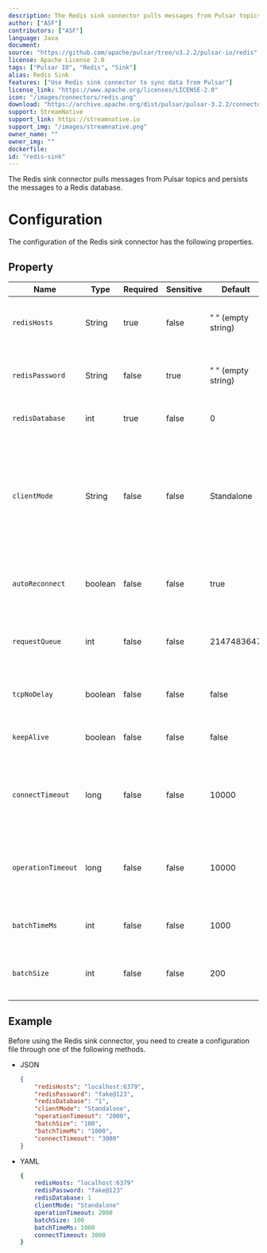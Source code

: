 ```yaml
---
description: The Redis sink connector pulls messages from Pulsar topics and persists the messages to a Redis database.
author: ["ASF"]
contributors: ["ASF"]
language: Java
document:
source: "https://github.com/apache/pulsar/tree/v3.2.2/pulsar-io/redis"
license: Apache License 2.0
tags: ["Pulsar IO", "Redis", "Sink"]
alias: Redis Sink
features: ["Use Redis sink connector to sync data from Pulsar"]
license_link: "https://www.apache.org/licenses/LICENSE-2.0"
icon: "/images/connectors/redis.png"
download: "https://archive.apache.org/dist/pulsar/pulsar-3.2.2/connectors/pulsar-io-redis-3.2.2.nar"
support: StreamNative
support_link: https://streamnative.io
support_img: "/images/streamnative.png"
owner_name: ""
owner_img: ""
dockerfile: 
id: "redis-sink"
---
```


The Redis sink connector pulls messages from Pulsar topics and persists the messages to a Redis database.

# Configuration

The configuration of the Redis sink connector has the following properties.

## Property

| Name               | Type    | Required | Sensitive | Default            | Description                                                                                                                     |
|--------------------|---------|----------|-----------|--------------------|---------------------------------------------------------------------------------------------------------------------------------|
| `redisHosts`       | String  | true     | false     | " " (empty string) | A comma-separated list of Redis hosts to connect to.                                                                            |
| `redisPassword`    | String  | false    | true      | " " (empty string) | The password used to connect to Redis.                                                                                          |
| `redisDatabase`    | int     | true     | false     | 0                  | The Redis database to connect to.                                                                                               |
| `clientMode`       | String  | false    | false     | Standalone         | The client mode when interacting with Redis cluster. <br><br>Below are the available options: <br><li>Standalone<br><li>Cluster |
| `autoReconnect`    | boolean | false    | false     | true               | Whether the Redis client automatically reconnect or not.                                                                        |
| `requestQueue`     | int     | false    | false     | 2147483647         | The maximum number of queued requests to Redis.                                                                                 |
| `tcpNoDelay`       | boolean | false    | false     | false              | Whether to enable TCP with no delay or not.                                                                                     |
| `keepAlive`        | boolean | false    | false     | false              | Whether to enable a keepalive to Redis or not.                                                                                  |
| `connectTimeout`   | long    | false    | false     | 10000              | The time to wait before timing out when connecting in milliseconds.                                                             |
| `operationTimeout` | long    | false    | false     | 10000              | The time before an operation is marked as timed out in milliseconds .                                                           |
| `batchTimeMs`      | int     | false    | false     | 1000               | The Redis operation time in milliseconds.                                                                                       |
| `batchSize`        | int     | false    | false     | 200                | The batch size of writing to Redis database.                                                                                    |


## Example

Before using the Redis sink connector, you need to create a configuration file through one of the following methods.

* JSON

    ```json
    {
        "redisHosts": "localhost:6379",
        "redisPassword": "fake@123",
        "redisDatabase": "1",
        "clientMode": "Standalone",
        "operationTimeout": "2000",
        "batchSize": "100",
        "batchTimeMs": "1000",
        "connectTimeout": "3000"
    }
    ```

* YAML

    ```yaml
    {
        redisHosts: "localhost:6379"
        redisPassword: "fake@123"
        redisDatabase: 1
        clientMode: "Standalone"
        operationTimeout: 2000
        batchSize: 100
        batchTimeMs: 1000
        connectTimeout: 3000
    }
    ```
